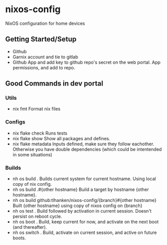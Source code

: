 # nixos-config
NixOS configuration for home devices

## Getting Started/Setup
* Github
* Garnix account and tie to gitlab
* Github App and add key to github repo's secret on the web portal.  App permissions, and add to repo.

## Good Commands in dev portal
### Utils
* nix fmt
    Format nix files
### Configs
* nix flake check
    Runs tests
* nix flake show
    Show all packages and defines.  
* nix flake metadata
    Inputs defined, make sure they follow eachother.  Otherwise you have double dependencies (which could be intentended in some situations)
### Builds
* nh os build .
    Builds current system for current hostname.  Using local copy of nix config.
* nh os build .#{other hostname}
    Build a target by hostname {other hostname}.
* nh os build github:tlhanken/nixos-config/{branch}#{other hostname}
    Built {other hostname} using copy of nixos config on {branch}
* nh os test .
    Build followed by activation in current session.  Doesn't persist on reboot cycle.  
* nh os boot .
    Build, keep current for now, and activate on the next boot (and thereafter).
* nh os switch .
    Build, activate on current session, and active on future boots.

